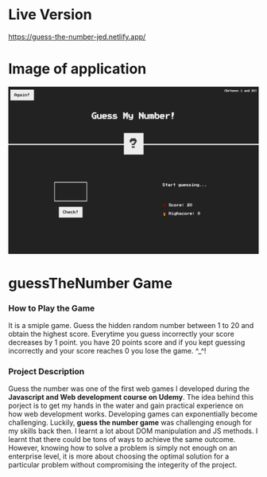 # Live Version 
https://guess-the-number-jed.netlify.app/ 

# Image of application
![alt text](https://github.com/jedhabush/guessTheNumber/blob/master/GuessTheNumberIMG.png)


# guessTheNumber Game

### How to Play the Game
It is a smiple game. Guess the hidden random number between 1 to 20 and obtain the highest score.
Everytime you guess incorrectly your score decreases by 1 point.
you have 20 points score and if you kept guessing incorrectly and your score reaches 0 you lose the game. ^_^!

### Project Description
Guess the number was one of the first web games I developed during the **Javascript and Web development course on Udemy**. The idea behind this porject is to get my hands in the water and gain practical experience on how web development works. Developing games can exponentially become challenging. Luckily, **guess the number game** was challenging enough for my skills back then. I learnt a lot about DOM manipulation and JS methods. I learnt that there could be tons of ways to achieve the same outcome. However, knowing how to solve a problem is simply not enough on an enterprise level, it is more about choosing the optimal solution for a particular problem without compromising the integerity of the project.
